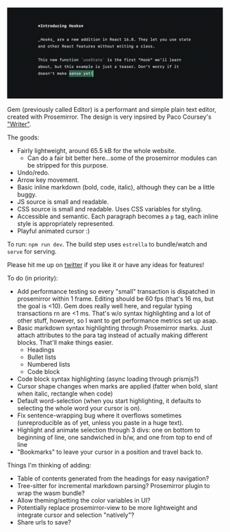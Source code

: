 ![Dark black card with sample white text illustrating basic markup](public/example.png)

Gem (previously called Editor) is a performant and simple plain text editor, created with Prosemirror. The design is very inpsired by Paco Coursey's ["Writer"](https://github.com/pacocoursey/writer).

The goods:

- Fairly lightweight, around 65.5 kB for the whole website.
  - Can do a fair bit better here...some of the prosemirror modules can be stripped for this purpose.
- Undo/redo.
- Arrow key movement.
- Basic inline markdown (bold, code, italic), although they can be a little buggy.
- JS source is small and readable.
- CSS source is small and readable. Uses CSS variables for styling.
- Accessible and semantic. Each paragraph becomes a `p` tag, each inline style is appropriately represented.
- Playful animated cursor :)

To run: `npm run dev`. The build step uses `estrella` to bundle/watch and `serve` for serving.

Please hit me up on [twitter](https://twitter.com/moonriseTK) if you like it or have any ideas for features!

To do (in priority):

- Add performance testing so every "small" transaction is dispatched in prosemirror within 1 frame. Editing should be 60 fps (that's 16 ms, but the goal is <10). Gem does really well here, and regular typing transactions rn are <1 ms. That's w/o syntax highlighting and a lot of other stuff, however, so I want to get performance metrics set up asap.
- Basic markdown syntax highlighting through Prosemirror marks. Just attach attributes to the para tag instead of actually making different blocks. That'll make things easier.
  - Headings
  - Bullet lists
  - Numbered lists
  - Code block
- Code block syntax highlighting (async loading through prismjs?)
- Cursor shape changes when marks are applied (fatter when bold, slant when italic, rectangle when code)
- Default word-selection (when you start highlighting, it defaults to selecting the whole word your cursor is on).
- Fix sentence-wrapping bug where it overflows sometimes (unreproducible as of yet, unless you paste in a huge text).
- Highlight and animate selection through 3 divs: one on bottom to beginning of line, one sandwiched in b/w, and one from top to end of line
- "Bookmarks" to leave your cursor in a position and travel back to.

Things I'm thinking of adding:

- Table of contents generated from the headings for easy navigation?
- Tree-sitter for incremental markdown parsing? Prosemirror plugin to wrap the wasm bundle?
- Allow theming/setting the color variables in UI?
- Potentially replace prosemirror-view to be more lightweight and integrate cursor and selection "natively"?
- Share urls to save?
